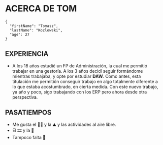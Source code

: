 # ACERCA DE TOM
```
{
  "firstName": "Tomasz",
  "lastName": "Kozlowski",
  "age": 27
}
```
## EXPERIENCIA
- A los 18 años estudié un FP de Administración, la cual me permitió trabajar en una gestoría. A los 3 años decidí seguir formándome mientras trabajaba, y opte por estudiar **DAW**. Como antes, esta titulación me permitión conseguir trabajo en algo totalmente diferente a lo que estaba acostumbrado, en cierta medida. Con este nuevo trabajo, ya año y poco, sigo trabajando con los ERP pero ahora desde otra perspectiva.
## PASATIEMPOS
- Me gusta el 🚵‍♂️ y la ⛰ y las actividades al aire libre.
- El 🎞 y la 📖
- Tampoco falta 🍻

